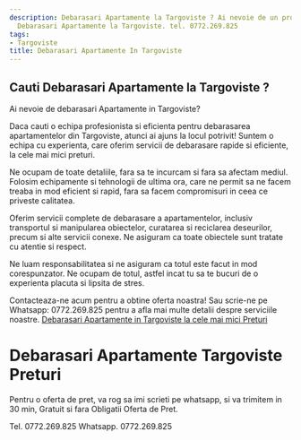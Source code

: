 ```yaml
---
description: Debarasari Apartamente la Targoviste ? Ai nevoie de un profesionist in
  Debarasari Apartamente la Targoviste. tel. 0772.269.825
tags:
- Targoviste
title: Debarasari Apartamente In Targoviste
---
```



## Cauti Debarasari Apartamente la Targoviste ?


Ai nevoie de debarasari Apartamente in Targoviste? 

Daca cauti o echipa profesionista si eficienta pentru debarasarea apartamentelor din Targoviste, atunci ai ajuns la locul potrivit! Suntem o echipa cu experienta, care oferim servicii de debarasare rapide si eficiente, la cele mai mici preturi. 

Ne ocupam de toate detaliile, fara sa te incurcam si fara sa afectam mediul. Folosim echipamente si tehnologii de ultima ora, care ne permit sa ne facem treaba in mod eficient si rapid, fara sa facem compromisuri in ceea ce priveste calitatea. 

Oferim servicii complete de debarasare a apartamentelor, inclusiv transportul si manipularea obiectelor, curatarea si reciclarea deseurilor, precum si alte servicii conexe. Ne asiguram ca toate obiectele sunt tratate cu atentie si respect. 

Ne luam responsabilitatea si ne asiguram ca totul este facut in mod corespunzator. Ne ocupam de totul, astfel incat tu sa te bucuri de o experienta placuta si lipsita de stres. 

Contacteaza-ne acum pentru a obtine oferta noastra! Sau scrie-ne pe Whatsapp: 0772.269.825 pentru a afla mai multe detalii despre serviciile noastre. 
<a href="https://www.olx.ro/debarasari-apartamente-targoviste/">Debarasari Apartamente in Targoviste la cele mai mici Preturi</a>

# Debarasari Apartamente Targoviste Preturi
Pentru o oferta de pret, va rog sa imi scrieti pe whatsapp, si va trimitem in 30 min, Gratuit si fara Obligatii Oferta de Pret.

Tel. 0772.269.825
Whatsapp. 0772.269.825